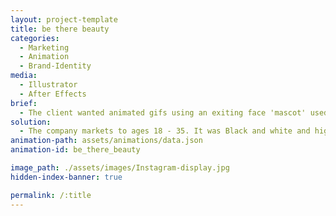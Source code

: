 ```yaml
---
layout: project-template
title: be there beauty
categories:
  - Marketing
  - Animation
  - Brand-Identity
media:
  - Illustrator
  - After Effects
brief:
  - The client wanted animated gifs using an exiting face 'mascot' used for the brand. The brand is beauty focused and the images are to accompany short messages on social media.
solution:
  - The company markets to ages 18 - 35. It was Black and white and high contrast has an air of sophistication but I also chose to add a pop of the brand's main pink colour to keep it fun. Accent shapes are feminine.
animation-path: assets/animations/data.json
animation-id: be_there_beauty

image_path: ./assets/images/Instagram-display.jpg
hidden-index-banner: true

permalink: /:title
---
```

